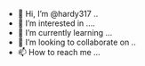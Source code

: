 - 👋 Hi, I’m @hardy317 ..
- 👀 I’m interested in ....
- 🌱 I’m currently learning ...
- 💞️ I’m looking to collaborate on ..
- 📫 How to reach me ...

<!---
hardy317/hardy317 is a ✨ special ✨ repository because its `README.md` (this file) appears on your GitHub profile.
You can click the Preview link to take a look at your changes.
--->
